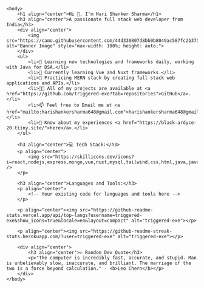<!DOCTYPE html>
<html>

<head>
    <title>Online HTML Editor</title>
</head>

<body>

    <body>
        <h1 align="center">Hi 👋, I'm Hari Shanker Sharma</h1>
        <h3 align="center">A passionate full stack web developer from India</h3>
        <div align="center">
            <img src="https://camo.githubusercontent.com/44d330807d8bb0b8049ac587fc2b3750efb43fb2e05c265038f2cf07070c3eb3/68747470733a2f2f7777772e63617265657267756964652e636f6d2f6361726565722f77702d636f6e74656e742f75706c6f6164732f323032312f30362f322d34362e676966" alt="Banner Image" style="max-width: 100%; height: auto;">
        </div>
        <ul>
            <li>🌱 Learning new technologies and frameworks daily, working with Java for DSA.</li>
            <li>🔭 Currently learning Vue and Nuxt frameworks.</li>
            <li>🫠 Practicing MERN stack by creating full-stack web applications and APIs.</li>
            <li>👨‍💻 All of my projects are available at <a href="https://github.com/triggered-exe?tab=repositories">GitHub</a>.</li>
            <li>📫 Feel free to Email me at <a href="mailto:harishankersharma648@gmail.com">harishankersharma648@gmail.com</a>.</li>
            <li>📄 Know about my experiences <a href="https://black-ardyce-20.tiiny.site/">here</a>.</li>
        </ul>

        <h3 align="center">💻 Tech Stack:</h3>
        <p align="center">
            <img src="https://skillicons.dev/icons?i=react,nodejs,express,mongo,vue,nuxt,mysql,tailwind,css,html,java,javascript,python,solidity,frebase,supabase,postman,vscode" />
        </p>

        <h3 align="center">Languages and Tools:</h3>
        <p align="center">
            <!-- Your existing code for languages and tools here -->
        </p>

        <p align="center"><img src="https://github-readme-stats.vercel.app/api/top-langs?username=triggered-exe&show_icons=true&locale=en&layout=compact" alt="triggered-exe"></p>

        <p align="center"><img src="https://github-readme-streak-stats.herokuapp.com/?user=triggered-exe" alt="triggered-exe"></p>

        <div align="center">
            <h3 align="center">✍️ Random Dev Quote</h3>
            <p>"The computer is incredibly fast, accurate, and stupid. Man is unbelievably slow, inaccurate, and brilliant. The marriage of the two is a force beyond calculation." - <b>Leo Chern</b></p>
        </div>
    </body>
</body>

</html>

